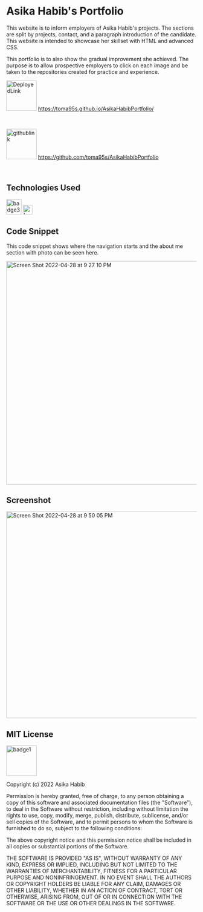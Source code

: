 # Asika Habib's Portfolio

This website is to inform employers of Asika Habib's projects. The sections are split by projects, contact, and a paragraph introduction of the candidate. This website is intended to showcase her skillset with HTML and advanced CSS. <br>

This portfolio is to also show the gradual improvement she achieved. The purpose is to allow prospective employers to click on each image and be taken to the repositories created for practice and experience. <br>

<img width="80" alt = DeployedLink src =https://img.shields.io/badge/-Deployed%20Link-purple> https://toma95s.github.io/AsikaHabibPortfolio/

<br>

<img width="80" alt = githublink src = https://img.shields.io/badge/-GitHub%20Link-pink> https://github.com/toma95s/AsikaHabibPortfolio

<br>

<h2>Technologies Used</h2>

<img width="40" alt="badge3" src="https://img.shields.io/badge/-HTML-red"> 
<img width="25" alt="badge4" src="https://img.shields.io/badge/-CSS-orange"> 


<h2> Code Snippet</h2>

This code snippet shows where the navigation starts and the about me section with photo can be seen here.

<img width="590" alt="Screen Shot 2022-04-28 at 9 27 10 PM" src="https://user-images.githubusercontent.com/101033224/165885315-1ee49508-c198-4bbe-a8a6-14678b761f2c.png">



<h2>Screenshot</h2>
<img width="546" alt="Screen Shot 2022-04-28 at 9 50 05 PM" src="https://user-images.githubusercontent.com/101033224/165886779-90cd66eb-46da-457f-9886-377d892d4688.png">



<h2>MIT License</h2>
<img width="80" alt="badge1" src="https://img.shields.io/badge/License-MIT-lightgrey">

Copyright (c) 2022 Asika Habib

Permission is hereby granted, free of charge, to any person obtaining a copy
of this software and associated documentation files (the "Software"), to deal
in the Software without restriction, including without limitation the rights
to use, copy, modify, merge, publish, distribute, sublicense, and/or sell
copies of the Software, and to permit persons to whom the Software is
furnished to do so, subject to the following conditions:

The above copyright notice and this permission notice shall be included in all
copies or substantial portions of the Software.

THE SOFTWARE IS PROVIDED "AS IS", WITHOUT WARRANTY OF ANY KIND, EXPRESS OR
IMPLIED, INCLUDING BUT NOT LIMITED TO THE WARRANTIES OF MERCHANTABILITY,
FITNESS FOR A PARTICULAR PURPOSE AND NONINFRINGEMENT. IN NO EVENT SHALL THE
AUTHORS OR COPYRIGHT HOLDERS BE LIABLE FOR ANY CLAIM, DAMAGES OR OTHER
LIABILITY, WHETHER IN AN ACTION OF CONTRACT, TORT OR OTHERWISE, ARISING FROM,
OUT OF OR IN CONNECTION WITH THE SOFTWARE OR THE USE OR OTHER DEALINGS IN THE
SOFTWARE.